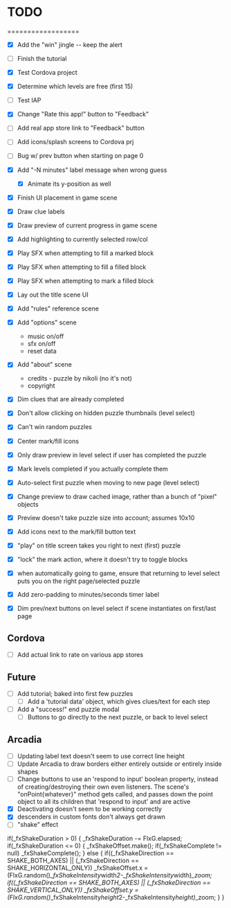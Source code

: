 # TODO

==================

- [x] Add the "win" jingle -- keep the alert
- [ ] Finish the tutorial
- [x] Test Cordova project
- [x] Determine which levels are free (first 15)
- [ ] Test IAP
- [x] Change "Rate this app!" button to "Feedback"
- [ ] Add real app store link to "Feedback" button
- [ ] Add icons/splash screens to Cordova prj
- [ ] Bug w/ prev button when starting on page 0

- [x] Add "-N minutes" label message when wrong guess
	- [x] Animate its y-position as well
- [x] Finish UI placement in game scene
- [x] Draw clue labels
- [x] Draw preview of current progress in game scene
- [x] Add highlighting to currently selected row/col
- [x] Play SFX when attempting to fill a marked block
- [x] Play SFX when attempting to fill a filled block
- [x] Play SFX when attempting to mark a filled block
- [x] Lay out the title scene UI
- [x] Add "rules" reference scene
- [x] Add "options" scene
	* music on/off
	* sfx on/off
	* reset data
- [x] Add "about" scene
	* credits - puzzle by nikoli (no it's not)
	* copyright
- [x] Dim clues that are already completed
- [x] Don't allow clicking on hidden puzzle thumbnails (level select)
- [x] Can't win random puzzles
- [x] Center mark/fill icons
- [x] Only draw preview in level select if user has completed the puzzle
- [x] Mark levels completed if you actually complete them
- [x] Auto-select first puzzle when moving to new page (level select)
- [x] Change preview to draw cached image, rather than a bunch of "pixel" objects
- [x] Preview doesn't take puzzle size into account; assumes 10x10
- [x] Add icons next to the mark/fill button text
- [x] "play" on title screen takes you right to next (first) puzzle
- [x] "lock" the mark action, where it doesn't try to toggle blocks
- [x] when automatically going to game, ensure that returning to level select
	  puts you on the right page/selected puzzle
- [x] Add zero-padding to minutes/seconds timer label
- [x] Dim prev/next buttons on level select if scene instantiates on first/last page

## Cordova

- [ ] Add actual link to rate on various app stores

## Future

- [ ] Add tutorial; baked into first few puzzles
	- [ ] Add a 'tutorial data' object, which gives clues/text for each step
- [ ] Add a "success!" end puzzle modal
	- [ ] Buttons to go directly to the next puzzle, or back to level select

## Arcadia

- [ ] Updating label text doesn't seem to use correct line height
- [ ] Update Arcadia to draw borders either entirely outside or entirely inside shapes
- [ ] Change buttons to use an 'respond to input' boolean property, instead of 
	  creating/destroying their own even listeners. The scene's "onPoint{whatever}"
	  method gets called, and passes down the point object to all its children that
	  'respond to input' and are active
- [x] Deactivating doesn't seem to be working correctly
- [x] descenders in custom fonts don't always get drawn
- [ ] "shake" effect

if(_fxShakeDuration > 0)
{
	_fxShakeDuration -= FlxG.elapsed;
	if(_fxShakeDuration <= 0)
	{
		_fxShakeOffset.make();
		if(_fxShakeComplete != null)
			_fxShakeComplete();
	}
	else
	{
		if((_fxShakeDirection == SHAKE_BOTH_AXES) || (_fxShakeDirection == SHAKE_HORIZONTAL_ONLY))
			_fxShakeOffset.x = (FlxG.random()*_fxShakeIntensity*width*2-_fxShakeIntensity*width)*_zoom;
		if((_fxShakeDirection == SHAKE_BOTH_AXES) || (_fxShakeDirection == SHAKE_VERTICAL_ONLY))
			_fxShakeOffset.y = (FlxG.random()*_fxShakeIntensity*height*2-_fxShakeIntensity*height)*_zoom;
	}
}
